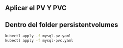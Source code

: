 ## Aplicar el PV Y PVC

## Dentro del folder persistentvolumes
```sh
kubectl apply -f mysql-pv.yaml
kubectl apply -f mysql-pvc.yaml
```